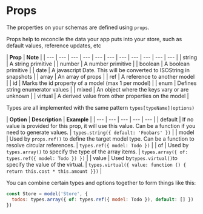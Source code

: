 # Props

The properties on your schemas are defined using `props`.

Props help to reconcile the data your app puts into your store, such as default values, reference updates, etc

| **Prop** | **Note** |
| --- | --- | --- | --- | --- | --- | --- | --- | --- | --- | --- |
| string | A string primitive |
| number | A number primitive |
| boolean | A boolean primitive |
| date | A javascript Date. This will be converted to ISOString in snapshots |
| array | An array of props |
| ref | A reference to another model |
| id | Marks the id property of a model \(max 1 per model\) |
| enum | Defines string enumerator values |
| mixed | An object where the keys vary or are unknown |
| virtual | A derived value from other properties on the model |

Types are all implemented with the same pattern `types[typeName](options)`

| **Option** | **Description** | **Example** |
| --- | --- | --- | --- | --- |
| default | If no value is provided for this prop, it will use this value. Can be a function if you need to generate values. | `types.string({ default: 'Foobars' })` |
| model | Used by `props.ref()` to define the target model type. Can be a function to resolve circular references. | `types.ref({ model: Todo })` |
| of | Used by `types.array()` to specify the type of the array items. | `types.array({ of: types.ref({ model: Todo }) })` |
| value | Used by`types.virtual()`to specify the value of the virtual. | `types.virtual({ value: function () { return this.cost * this.amount }})` |

You can combine certain types and options together to form things like this:

```javascript
const Store = model('Store', {
  todos: types.array({ of: types.ref({ model: Todo }), default: [] })
})
```

### 

